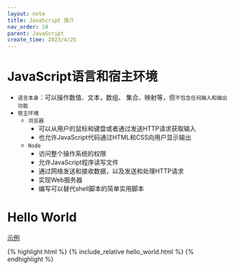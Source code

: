```yaml
---
layout: note
title: JavaScript 简介
nav_order: 10
parent: JavaScript
create_time: 2023/4/25
---
```


# JavaScript语言和宿主环境

- `语言本身`：可以操作数值、文本，数组、 集合、映射等，但`不包含任何输入和输出功能`
- `宿主环境`
  - `浏览器`
    - 可以从用户的鼠标和键盘或者通过发送HTTP请求获取输入
    - 也允许JavaScript代码通过HTML和CSS向用户显示输出
  - `Node`
    - 访问整个操作系统的权限
    - 允许JavaScript程序读写文件
    - 通过网络发送和接收数据，以及发送和处理HTTP请求
    - 实现Web服务器
    - 编写可以替代shell脚本的简单实用脚本

# Hello World

[示例](hello_world.html)

{% highlight html %}
{% include_relative hello_world.html %}
{% endhighlight %}
